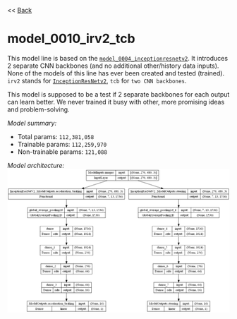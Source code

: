 << [Back](../../../)

# model_0010_irv2_tcb

This model line is based on the [`model_0004_inceptionresnetv2`](../model_0004_inceptionresnetv2). It introduces 2 separate CNN backbones (and no additional other/history data inputs). None of the models of this line has ever been created and tested (trained). `irv2` stands for [`InceptionResNetv2`](../project_info/inceptionresnetv2.md), `tcb` for `two CNN backbones`.

This model is supposed to be a test if 2 separate backbones for each output can learn better. We never trained it busy with other, more promising ideas and problem-solving.

*Model summary:*  
- Total params: `112,381,058`
- Trainable params: `112,259,970`
- Non-trainable params: `121,088`

*Model architecture:*  
![model_0010_irv2_tcb.plot](../_media/model_0010_irv2_tcb.plot.png)
